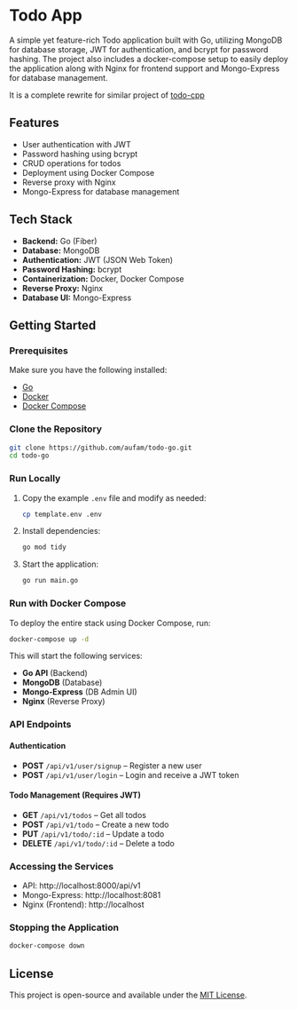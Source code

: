 # Todo App
A simple yet feature-rich Todo application built with Go,
utilizing MongoDB for database storage, JWT for authentication, and bcrypt for password hashing.
The project also includes a docker-compose setup to easily deploy the application along with Nginx for frontend support
and Mongo-Express for database management.

It is a complete rewrite for similar project of [todo-cpp](https://github.com/aufam/todo)

## Features
- User authentication with JWT
- Password hashing using bcrypt
- CRUD operations for todos
- Deployment using Docker Compose
- Reverse proxy with Nginx
- Mongo-Express for database management

## Tech Stack
- **Backend:** Go (Fiber)
- **Database:** MongoDB
- **Authentication:** JWT (JSON Web Token)
- **Password Hashing:** bcrypt
- **Containerization:** Docker, Docker Compose
- **Reverse Proxy:** Nginx
- **Database UI:** Mongo-Express

## Getting Started
### Prerequisites
Make sure you have the following installed:
- [Go](https://go.dev/dl/)
- [Docker](https://www.docker.com/get-started)
- [Docker Compose](https://docs.docker.com/compose/install/)

### Clone the Repository
```bash
git clone https://github.com/aufam/todo-go.git
cd todo-go
```

### Run Locally
1. Copy the example `.env` file and modify as needed:
   ```bash
   cp template.env .env
   ```
2. Install dependencies:
   ```bash
   go mod tidy
   ```
3. Start the application:
   ```bash
   go run main.go
   ```

### Run with Docker Compose
To deploy the entire stack using Docker Compose, run:
```bash
docker-compose up -d
```
This will start the following services:
- **Go API** (Backend)
- **MongoDB** (Database)
- **Mongo-Express** (DB Admin UI)
- **Nginx** (Reverse Proxy)

### API Endpoints
#### Authentication
- **POST** `/api/v1/user/signup` – Register a new user
- **POST** `/api/v1/user/login` – Login and receive a JWT token

#### Todo Management (Requires JWT)
- **GET** `/api/v1/todos` – Get all todos
- **POST** `/api/v1/todo` – Create a new todo
- **PUT** `/api/v1/todo/:id` – Update a todo
- **DELETE** `/api/v1/todo/:id` – Delete a todo

### Accessing the Services
- API: http://localhost:8000/api/v1
- Mongo-Express: http://localhost:8081
- Nginx (Frontend): http://localhost

### Stopping the Application
```bash
docker-compose down
```

## License
This project is open-source and available under the [MIT License](LICENSE).

